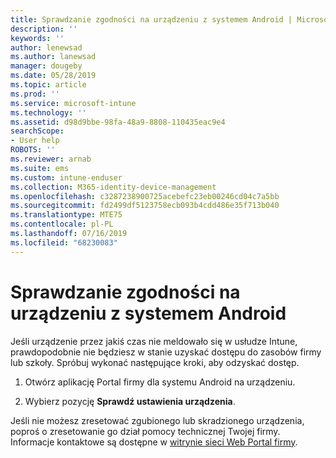 ```yaml
---
title: Sprawdzanie zgodności na urządzeniu z systemem Android | Microsoft Docs
description: ''
keywords: ''
author: lenewsad
ms.author: lanewsad
manager: dougeby
ms.date: 05/28/2019
ms.topic: article
ms.prod: ''
ms.service: microsoft-intune
ms.technology: ''
ms.assetid: d98d9bbe-98fa-48a9-8808-110435eac9e4
searchScope:
- User help
ROBOTS: ''
ms.reviewer: arnab
ms.suite: ems
ms.custom: intune-enduser
ms.collection: M365-identity-device-management
ms.openlocfilehash: c3287238900725acebefc23eb00246cd04c7a5bb
ms.sourcegitcommit: fd2499df5123758ecb093b4cdd486e35f713b040
ms.translationtype: MTE75
ms.contentlocale: pl-PL
ms.lasthandoff: 07/16/2019
ms.locfileid: "68230083"
---
```

# <a name="check-compliance-on-your-android-device"></a>Sprawdzanie zgodności na urządzeniu z systemem Android

Jeśli urządzenie przez jakiś czas nie meldowało się w usłudze Intune, prawdopodobnie nie będziesz w stanie uzyskać dostępu do zasobów firmy lub szkoły. Spróbuj wykonać następujące kroki, aby odzyskać dostęp.  

1. Otwórz aplikację Portal firmy dla systemu Android na urządzeniu.  

2. Wybierz pozycję **Sprawdź ustawienia urządzenia**.   

Jeśli nie możesz zresetować zgubionego lub skradzionego urządzenia, poproś o zresetowanie go dział pomocy technicznej Twojej firmy. Informacje kontaktowe są dostępne w [witrynie sieci Web Portal firmy](https://go.microsoft.com/fwlink/?linkid=2010980).  
